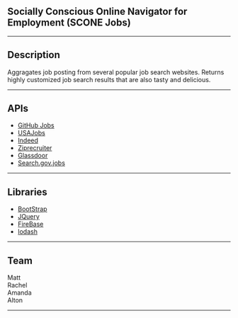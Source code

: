 ## Socially Conscious Online Navigator for Employment (SCONE Jobs)  
***
## Description  
Aggragates job posting from several popular job search websites.  Returns highly customized job search results that are also tasty and delicious.  
***
## APIs
* [GitHub Jobs](https://jobs.github.com/api)  
* [USAJobs](https://developer.usajobs.gov/)  
* [Indeed](https://www.indeed.com/assessments/developer-api)  
* [Ziprecruiter](https://www.ziprecruiter.com/zipsearch)  
* [Glassdoor](https://www.glassdoor.com/developer/index.htm)  
* [Search.gov.jobs](https://search.gov/developer/jobs.html)  
***
## Libraries
* [BootStrap](https://getbootstrap.com/)  
* [JQuery](https://jquery.com/)  
* [FireBase](https://firebase.google.com/)  
* [lodash](https://lodash.com/)  
***
## Team  
Matt  
Rachel  
Amanda  
Alton  
***
